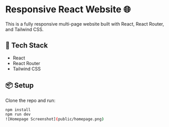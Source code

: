 # Responsive React Website 🌐

This is a fully responsive multi-page website built with React, React Router, and Tailwind CSS.

## 🚀 Tech Stack
- React
- React Router
- Tailwind CSS

## 📦 Setup
Clone the repo and run:

```bash
npm install
npm run dev
![Homepage Screenshot](public/homepage.png)

